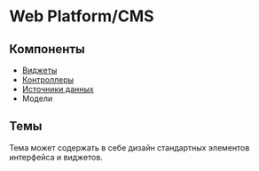 # Web Platform/CMS


## Компоненты

- [Виджеты](Widgets.md)
- [Контроллеры](Controllers.md)
- [Источники данных](DataSource.md)
- Модели

## Темы

Тема может содержать в себе дизайн стандартных элементов интерфейса и виджетов. 

